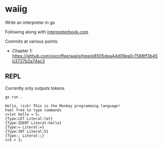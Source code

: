 # waiig
Write an interpreter in go

Following along with [interpreterbook.com](https://interpreterbook.com)

Commits at various points:
- Chapter 1: https://github.com/xpcoffee/waiig/tree/e8505dea44d09ea1c7588ff3b45b3727b2a74ac2

## REPL

Currently only outputs tokens.

```bash
go run .
```
```text
Hello, rick! This is the Monkey programming language!
Feel free to type commands
>>let hello = 5;
{Type:LET Literal:let}
{Type:IDENT Literal:hello}
{Type:= Literal:=}
{Type:INT Literal:5}
{Type:; Literal:;}
>>5 + 3;
```
